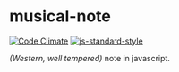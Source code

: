 # musical-note

[![Code Climate](https://codeclimate.com/github/danigb/musical-note/badges/gpa.svg)](https://codeclimate.com/github/danigb/musical-note)
[![js-standard-style](https://img.shields.io/badge/code%20style-standard-brightgreen.svg?style=flat)](https://github.com/feross/standard)

_(Western, well tempered)_ note in javascript.
